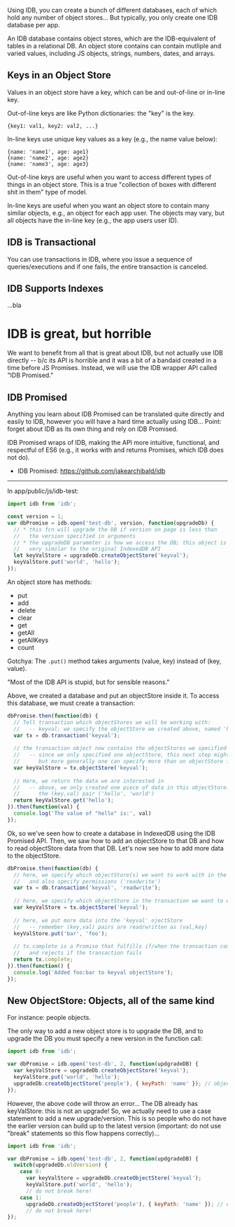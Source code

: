 Using IDB, you can create a bunch of different databases, each of which hold any number of
object stores... But typically, you only create one IDB database per app.

An IDB database contains object stores, which are the IDB-equivalent of tables in a 
relational DB. An object store contains can contain mutliple and varied values, including
JS objects, strings, numbers, dates, and arrays.  

## Keys in an Object Store
Values in an object store have a key, which can be and out-of-line or in-line key.  

Out-of-line keys are like Python dictionaries: the "key" is the key.

```
{key1: val1, key2: val2, ...}
```

In-line keys use unique key values as a key (e.g., the name value below):
```
{name: 'name1', age: age1}
{name: 'name2', age: age2}
{name: 'name3', age: age3}
```

Out-of-line keys are useful when you want to access different types of things in
an object store.  This is a true "collection of boxes with different shit in them" type of
model.

In-line keys are useful when you want an object store to contain many similar objects, e.g.,
an object for each app user.  The objects may vary, but all objects have the in-line key (e.g.,
the app users user ID).

## IDB is Transactional
You can use transactions in IDB, where you issue a sequence of queries/executions and if one fails,
the entire transaction is canceled.

## IDB Supports Indexes
...bla

# IDB is great, but horrible 
We want to benefit from all that is great about IDB, but not actually use IDB directly -- b/c its
API is horrible and it was a bit of a bandaid created in a time before JS Promises.  Instead, we will
use the IDB wrapper API called "IDB Promised."

## IDB Promised
Anything you learn about IDB Promised can be translated quite directly and easily to IDB, however
you will have a hard time actually using IDB... Point: forget about IDB as its own thing and rely on
IDB Promised.

IDB Promised wraps of IDB, making the API more intuitive, functional, and respectful of ES6 (e.g.,
it works with and returns Promises, which IDB does not do).

* IDB Promised: https://github.com/jakearchibald/idb

-------------------------------------

In app/public/js/idb-test:

```js
import idb from 'idb';

const version = 1;
var dbPromise = idb.open('test-db', version, function(upgradeDb) {
  // * this fcn will upgrade the DB if version on page is less than 
  //   the version specified in arguments
  // * the upgradeDB parameter is how we access the DB; this object is
  //   very similar to the original IndexedDB API
  let keyValStore = upgradeDb.createObjectStore('keyval');
  keyValStore.put('world', 'hello');
});
```

An object store has methods:
* put
* add
* delete
* clear
* get
* getAll
* getAllKeys
* count

Gotchya: The `.put()` method takes arguments (value, key) instead of (key, value).

"Most of the IDB API is stupid, but for sensible reasons."

Above, we created a database and put an objectStore inside it.  To access this database,
we must create a transaction:

```js
dbPromise.then(function(db) {
  // Tell transaction which objectStores we will be working with:
  //   -- keyval: we specify the objectStore we created above, named 'keyval'
  var tx = db.transaction('keyval'); 
  
  // the transaction object now contains the objectStores we specified
  //   -- since we only specified one objectStore, this next step might seem pointless,
  //      but more generally one can specify more than on objectStore in the transaction
  var keyValStore = tx.objectStore('keyval');
  
  // Here, we return the data we are interested in
  //   -- above, we only created one piece of data in this objectStore:
  //      the (key,val) pair ('hello', 'world')
  return keyValStore.get('hello');
}).then(function(val) {
  console.log('The value of "hello" is:', val)
});
```

Ok, so we've seen how to create a database in IndexedDB using the IDB Promised API. Then, we
saw how to add an objectStore to that DB and how to read objectStore data from that DB.  Let's
now see how to add more data to the objectStore.

```js
dbPromise.then(function(db) {
  // here, we specify which objectStore(s) we want to work with in the DB,
  //   and also specify permissions ('readwrite')
  var tx = db.transaction('keyval', 'readwrite');
  
  // here, we specify which objectStore in the transaction we want to work with
  var keyValStore = tx.objectStore('keyval');
  
  // here, we put more data into the 'keyval' ojectStore
  //   -- remember (key,val) pairs are read/written as (val,key)
  keyValStore.put('bar', 'foo');
  
  // tx.complete is a Promise that fulfills if/when the transaction completes
  //   and rejects if the transaction fails
  return tx.complete;
}).then(function() {
  console.log('Added foo:bar to keyval objectStore');
});
```


## New ObjectStore: Objects, all of the same kind
For instance: people objects.

The only way to add a new object store is to upgrade the DB, and to upgrade the DB you must
specify a new version in the function call:

```js
import idb from 'idb';

var dbPromise = idb.open('test-db', 2, function(updgradeDB) {
  var keyValStore = upgradeDb.createObjectStore('keyval');
  keyValStore.put('world', 'hello');
  upgradeDb.createObjectStore('people'), { keyPath: 'name' }); // objects keys are name values
});
```

However, the above code will throw an error... The DB already has keyValStore: this is not an upgrade! So,
we actually need to use a case statement to add a new upgrade/version.  This is so people who do not have 
the earlier version can build up to the latest version (important: do not use "break" statements so this
flow happens correctly)... 

```js
import idb from 'idb';

var dbPromise = idb.open('test-db', 2, function(updgradeDB) {
  switch(upgradeDb.oldVersion) {
    case 0: 
      var keyValStore = upgradeDb.createObjectStore('keyval');
      keyValStore.put('world', 'hello');
      // do not break here!
    case 1:
      upgradeDb.createObjectStore('people'), { keyPath: 'name' }); // objects keys are name values
      // do not break here!
});
```

